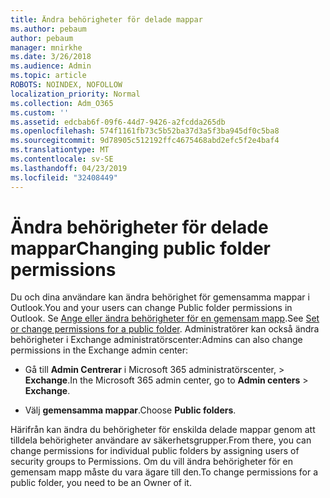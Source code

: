 ```yaml
---
title: Ändra behörigheter för delade mappar
ms.author: pebaum
author: pebaum
manager: mnirkhe
ms.date: 3/26/2018
ms.audience: Admin
ms.topic: article
ROBOTS: NOINDEX, NOFOLLOW
localization_priority: Normal
ms.collection: Adm_O365
ms.custom: ''
ms.assetid: edcbab6f-09f6-44d7-9426-a2fcdda265db
ms.openlocfilehash: 574f1161fb73c5b52ba37d3a5f3ba945df0c5ba8
ms.sourcegitcommit: 9d78905c512192ffc4675468abd2efc5f2e4baf4
ms.translationtype: MT
ms.contentlocale: sv-SE
ms.lasthandoff: 04/23/2019
ms.locfileid: "32408449"
---
```

# <a name="changing-public-folder-permissions"></a><span data-ttu-id="f68fe-102">Ändra behörigheter för delade mappar</span><span class="sxs-lookup"><span data-stu-id="f68fe-102">Changing public folder permissions</span></span>

<span data-ttu-id="f68fe-103">Du och dina användare kan ändra behörighet för gemensamma mappar i Outlook.</span><span class="sxs-lookup"><span data-stu-id="f68fe-103">You and your users can change Public folder permissions in Outlook.</span></span> <span data-ttu-id="f68fe-104">Se [Ange eller ändra behörigheter för en gemensam mapp](https://support.office.com/article/set-or-change-permissions-for-a-public-folder-b2e0440c-7873-48ec-9ff2-b1a20b723005).</span><span class="sxs-lookup"><span data-stu-id="f68fe-104">See [Set or change permissions for a public folder](https://support.office.com/article/set-or-change-permissions-for-a-public-folder-b2e0440c-7873-48ec-9ff2-b1a20b723005).</span></span> <span data-ttu-id="f68fe-105">Administratörer kan också ändra behörigheter i Exchange administratörscenter:</span><span class="sxs-lookup"><span data-stu-id="f68fe-105">Admins can also change permissions in the Exchange admin center:</span></span>
  
- <span data-ttu-id="f68fe-106">Gå till **Admin Centrerar** i Microsoft 365 administratörscenter, \> **Exchange**.</span><span class="sxs-lookup"><span data-stu-id="f68fe-106">In the Microsoft 365 admin center, go to **Admin centers** \> **Exchange**.</span></span>
    
- <span data-ttu-id="f68fe-107">Välj **gemensamma mappar**.</span><span class="sxs-lookup"><span data-stu-id="f68fe-107">Choose **Public folders**.</span></span>
    
<span data-ttu-id="f68fe-108">Härifrån kan ändra du behörigheter för enskilda delade mappar genom att tilldela behörigheter användare av säkerhetsgrupper.</span><span class="sxs-lookup"><span data-stu-id="f68fe-108">From there, you can change permissions for individual public folders by assigning users of security groups to Permissions.</span></span> <span data-ttu-id="f68fe-109">Om du vill ändra behörigheter för en gemensam mapp måste du vara ägare till den.</span><span class="sxs-lookup"><span data-stu-id="f68fe-109">To change permissions for a public folder, you need to be an Owner of it.</span></span>
  

